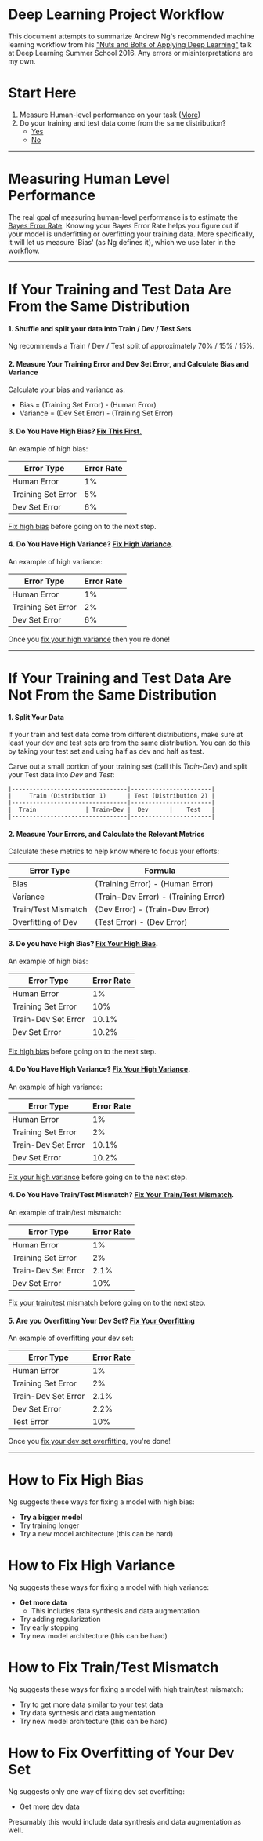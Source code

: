 # Deep Learning Project Workflow

This document attempts to summarize Andrew Ng's recommended machine learning workflow from his ["Nuts and Bolts of Applying Deep Learning"](https://www.youtube.com/watch?v=F1ka6a13S9I&t=4192s) talk at Deep Learning Summer School 2016. Any errors or misinterpretations are my own.


# Start Here
1. Measure Human-level performance on your task ([More](#measuring-human-level-performance))
2.  Do your training and test data come from the same distribution?
    * [Yes](#if-your-training-and-test-data-are-from-the-same-distribution)
    * [No](#if-your-training-and-test-data-are-not-from-the-same-distribution)

***

# Measuring Human Level Performance
The real goal of measuring human-level performance is to estimate the [Bayes Error Rate](https://en.wikipedia.org/wiki/Bayes_error_rate). Knowing your Bayes Error Rate helps you figure out if your model is underfitting or overfitting your training data. More specifically, it will let us measure 'Bias' (as Ng defines it), which we use later in the workflow.
***
# If Your Training and Test Data Are From the Same Distribution

#### 1. Shuffle and split your data into Train / Dev / Test Sets
Ng recommends a Train / Dev / Test split of approximately 70% / 15% / 15%.

#### 2. Measure Your Training Error and Dev Set Error, and Calculate Bias and Variance
Calculate your bias and variance as:
* Bias = (Training Set Error) - (Human Error)
* Variance = (Dev Set Error) - (Training Set Error)

#### 3. Do You Have High Bias? [Fix This First.](#how-to-fix-high-bias)
An example of high bias:

Error Type | Error Rate
----|----
Human Error | 1%
Training Set Error | 5%
Dev Set Error | 6%

[Fix high bias](#how-to-fix-high-bias) before going on to the next step.

#### 4. Do You Have High Variance? [Fix High Variance](#how-to-fix-high-variance).

An example of high variance:

Error Type | Error Rate
----|----
Human Error | 1%
Training Set Error | 2%
Dev Set Error | 6%

Once you [fix your high variance](#how-to-fix-high-variance) then you're done!

***
# If Your Training and Test Data Are Not From the Same Distribution

#### 1. Split Your Data

If your train and test data come from different distributions, make sure at least your dev and test sets are from the same distribution. You can do this by taking your test set and using half as dev and half as test. 

Carve out a small portion of your training set (call this _Train-Dev_) and split your Test data into _Dev_ and _Test_:
```
|---------------------------------|-----------------------|
|     Train (Distribution 1)      | Test (Distribution 2) |
|---------------------------------|-----------------------|
|  Train              | Train-Dev |  Dev      |    Test   |
|---------------------------------|-----------------------|

```

#### 2. Measure Your Errors, and Calculate the Relevant Metrics

Calculate these metrics to help know where to focus your efforts:

Error Type | Formula
----|----
Bias | (Training Error) - (Human Error)
Variance | (Train-Dev Error) - (Training Error)
Train/Test Mismatch | (Dev Error) - (Train-Dev Error)
Overfitting of Dev | (Test Error) - (Dev Error)

#### 3. Do you have High Bias? [Fix Your High Bias](#how-to-fix-high-bias).

An example of high bias:

Error Type | Error Rate
----|----
Human Error | 1%
Training Set Error | 10%
Train-Dev Set Error | 10.1%
Dev Set Error | 10.2%

[Fix high bias](#how-to-fix-high-bias) before going on to the next step.


#### 4. Do You Have High Variance? [Fix Your High Variance](#how-to-fix-high-variance).

An example of high variance:

Error Type | Error Rate
----|----
Human Error | 1%
Training Set Error | 2%
Train-Dev Set Error | 10.1%
Dev Set Error | 10.2%

[Fix your high variance](#how-to-fix-high-variance) before going on to the next step.


#### 4. Do You Have Train/Test Mismatch? [Fix Your Train/Test Mismatch](#how-to-fix-traintest-mismatch).

An example of train/test mismatch:

Error Type | Error Rate
----|----
Human Error | 1%
Training Set Error | 2%
Train-Dev Set Error | 2.1%
Dev Set Error | 10%


[Fix your train/test mismatch](#how-to-fix-traintest-mismatch) before going on to the next step.


#### 5. Are you Overfitting Your Dev Set? [Fix Your Overfitting](#how-to-fix-overfitting-of-your-dev-set)

An example of overfitting your dev set:

Error Type | Error Rate
----|----
Human Error | 1%
Training Set Error | 2%
Train-Dev Set Error | 2.1%
Dev Set Error | 2.2%
Test Error | 10%

Once you [fix your dev set overfitting](#how-to-fix-overfitting-of-your-dev-set), you're done!

***

# How to Fix High Bias
Ng suggests these ways for fixing a model with high bias:
* **Try a bigger model**
* Try training longer
* Try a new model architecture (this can be hard)

# How to Fix High Variance
Ng suggests these ways for fixing a model with high variance:
* **Get more data**
  * This includes data synthesis and data augmentation
* Try adding regularization
* Try early stopping
* Try new model architecture (this can be hard)



# How to Fix Train/Test Mismatch

Ng suggests these ways for fixing a model with high train/test mismatch:
* Try to get more data similar to your test data
* Try data synthesis and data augmentation
* Try new model architecture (this can be hard)

# How to Fix Overfitting of Your Dev Set

Ng suggests only one way of fixing dev set overfitting:
* Get more dev data

Presumably this would include data synthesis and data augmentation as well.


